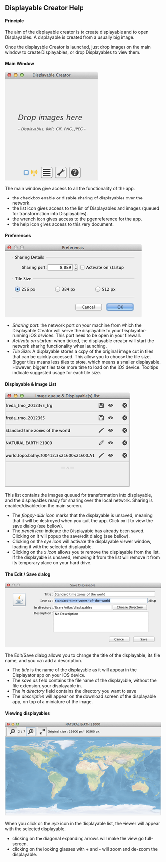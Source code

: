 ## Displayable Creator Help



#### Principle

The aim of the displayable creator is to create displayable and to
open Displayables. A displayable is created from a usually big image.

Once the displayable Creator is launched, just drop images on the main
window to create Displayables, or drop Displayables to view them.

#### Main Window

<img src="img/main.png">

The main window give access to all the functionality of the app. 

- the checkbox enable or disable sharing of displayables over the network.
- the list icon gives access to the list of Displayables and images
  (queued for transformation into Displayables).
- the wrench icon gives access to the pgenreference for the app.
- the help icon gives access to this very document.


#### Preferences

<img src="img/prefs.png">

- _Sharing port_: the network port on your machine from which the
  Displayable Creator will serve the displayable to your
  Displayator-running iOS devices. This port need to be open in your
  firewall.
- _Activate on startup_: when ticked, the displayable creator will
  start the network sharing functionality when launching.
- _Tile Size_: A displayable stores a copy of the original image cut
  in tiles that can be quickly accessed. This allow you to choose the
  tile size. Bigger tiles means less tiles to store, which means a
  smaller displayable. However, bigger tiles take more time to load on
  the iOS device. Tooltips indicate suggested usage for each tile
  size.


#### Displayable & Image List

<img src="img/list.png">

This list contains the images queued for transformation into
displayable, and the displayables ready for sharing over the local
network. Sharing is enabled/disabled on the main screen.

- The _floppy-disk icon_ marks that the displayable is unsaved,
meaning that it will be destroyed when you quit the app. Click on it
to view the save dialog (see bellow).
- The _pencil icon_ indicate the Displayable has already been
  saved. Clicking on it will popup the save/edit dialog (see bellow).
- Clicking on the _eye icon_ will activate the displayable viewer
  window, loading it with the selected displayable.
- Clicking on the _x icon_ allows you to remove the displayable from
  the list. if the displayable is unsaved, removing it from the list
  will remove it from its temporary place on your hard drive.


#### The Edit / Save dialog

<img src="img/save.png">

The Edit/Save dialog allows you to change the title of the displayable, its
file name, and you can add a description.

- The _title_ is the name of the displayable as it will appear in the
Displayator app on your iOS device.
- The _save as_ field contains the file name of the displayable,
  without the file extension.
  your displayable in.
- The _in directory_ field contains the directory you want to save
- The _description_ will appear on the download screen of the
  displayable app, on top of a miniature of the image.


#### Viewing displayables

<img src="img/view.png">

When you click on the _eye_ icon in the displayable list, the viewer
will appear with the selected displayable.

- clicking on the diagonal expanding arrows will make the view go full-screen.
- clicking on the looking glasses with + and - will zoom and de-zoom the displayable.


